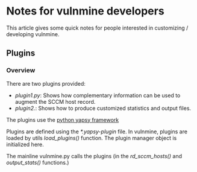 # Notes for vulnmine developers

This article gives some quick notes for people interested in customizing /
developing vulnmine.

## Plugins

### Overview

There are two plugins provided:

* _plugin1.py_: Shows how complementary information can be used to augment the SCCM host record.
* _plugin2._: Shows how to produce customized statistics and output files.

The plugins use the [python yapsy framework](http://yapsy.sourceforge.net/)

Plugins are defined using the _*.yapsy-plugin_ file.
In vulnmine, plugins are loaded by utils _load_plugins()_ function. The plugin manager object is initialized here.

The mainline vulnmine.py calls the plugins (in the _rd_sccm_hosts()_ and _output_stats()_ functions.)
